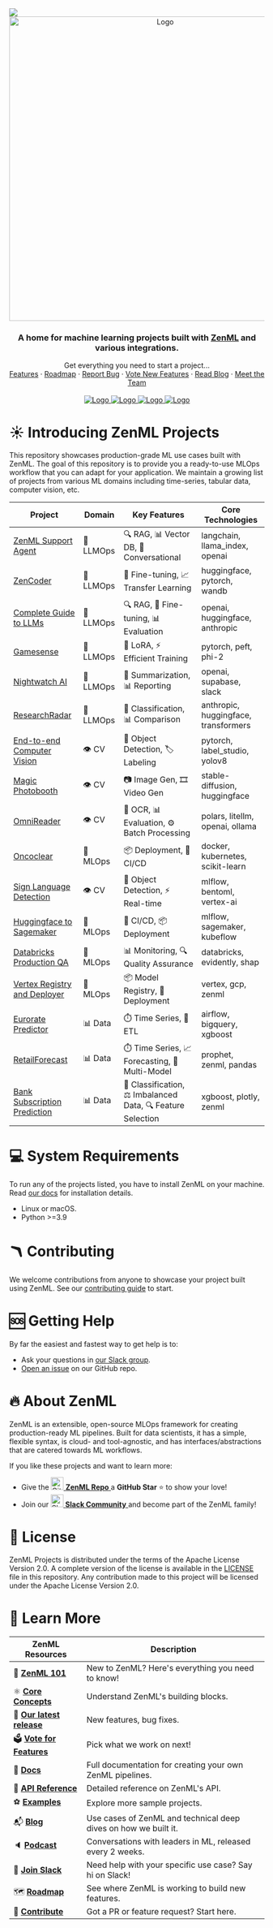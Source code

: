 <!-- PROJECT LOGO -->
<img referrerpolicy="no-referrer-when-downgrade" src="https://static.scarf.sh/a.png?x-pxid=03d804c9-e44a-471e-b56d-81685bc925ec" />

<br />
<div align="center">
  <a href="https://zenml.io">
    <img src="_assets/zenml_project.gif" alt="Logo" width="600">
  </a>

<h3 align="center">A home for machine learning projects built
with <a href="https://github.com/zenml-io/zenml/">ZenML</a> and various
integrations.</h3>

  <p align="center">
    Get everything you need to start a project...
    <br />
    <a href="https://zenml.io/features">Features</a>
    ·
    <a href="https://zenml.io/roadmap">Roadmap</a>
    ·
    <a href="https://github.com/zenml-io/zenml-projects/issues">Report Bug</a>
    ·
    <a href="https://zenml.io/discussion">Vote New Features</a>
    ·
    <a href="https://blog.zenml.io/">Read Blog</a>
    ·
    <a href="https://zenml.io/meet">Meet the Team</a>
    <br />
    <br /> 
    <a href="https://www.linkedin.com/company/zenml/">
    <img src="https://img.shields.io/badge/JOIN US ON SLACK-4A154B?style=for-the-badge&logo=slack&logoColor=white" alt="Logo">
    </a>
    <a href="https://www.linkedin.com/company/zenml/">
    <img src="https://img.shields.io/badge/LinkedIn-0077B5?style=for-the-badge&logo=linkedin&logoColor=white" alt="Logo">
    </a>
    <a href="https://twitter.com/zenml_io">
    <img src="https://img.shields.io/badge/Twitter-1DA1F2?style=for-the-badge&logo=twitter&logoColor=white" alt="Logo">
    </a>
    <a href="https://www.youtube.com/c/ZenML">
    <img src="https://img.shields.io/badge/-YouTube-black.svg?style=for-the-badge&logo=youtube&colorB=red" alt="Logo">
    </a>
  </p>
</div>

# ☀️ Introducing ZenML Projects

This repository showcases production-grade ML use cases built with ZenML.
The goal of this repository is to provide you a ready-to-use MLOps workflow that
you can adapt for your application. We maintain a growing list of projects
from various ML domains including time-series, tabular data, computer vision,
etc.

| Project                                                   | Domain    | Key Features                               | Core Technologies                    |
| --------------------------------------------------------- | --------- | ------------------------------------------ | ------------------------------------ |
| [ZenML Support Agent](zenml-support-agent)                | 🤖 LLMOps | 🔍 RAG, 📊 Vector DB, 💬 Conversational    | langchain, llama_index, openai       |
| [ZenCoder](zencoder)                                      | 🤖 LLMOps | 🧠 Fine-tuning, 📈 Transfer Learning       | huggingface, pytorch, wandb          |
| [Complete Guide to LLMs](llm-complete-guide)              | 🤖 LLMOps | 🔍 RAG, 🧠 Fine-tuning, 📊 Evaluation      | openai, huggingface, anthropic       |
| [Gamesense](gamesense)                                    | 🤖 LLMOps | 🧠 LoRA, ⚡ Efficient Training             | pytorch, peft, phi-2                 |
| [Nightwatch AI](nightwatch-ai)                            | 🤖 LLMOps | 📝 Summarization, 📊 Reporting             | openai, supabase, slack              |
| [ResearchRadar](research-radar)                           | 🤖 LLMOps | 📝 Classification, 📊 Comparison           | anthropic, huggingface, transformers |
| [End-to-end Computer Vision](end-to-end-computer-vision)  | 👁 CV     | 🔎 Object Detection, 🏷️ Labeling           | pytorch, label_studio, yolov8        |
| [Magic Photobooth](magic-photobooth)                      | 👁 CV     | 📷 Image Gen, 🎞️ Video Gen                 | stable-diffusion, huggingface        |
| [OmniReader](omni-reader)                                 | 👁 CV     | 📑 OCR, 📊 Evaluation, ⚙️ Batch Processing | polars, litellm, openai, ollama      |
| [Oncoclear](oncoclear)                                    | 🚀 MLOps  | 📦 Deployment, 🔄 CI/CD                    | docker, kubernetes, scikit-learn     |
| [Sign Language Detection](sign-language-detection-yolov5) | 👁 CV     | 🔎 Object Detection, ⚡ Real-time          | mlflow, bentoml, vertex-ai           |
| [Huggingface to Sagemaker](huggingface-sagemaker)         | 🚀 MLOps  | 🔄 CI/CD, 📦 Deployment                    | mlflow, sagemaker, kubeflow          |
| [Databricks Production QA](databricks-production-qa-demo) | 🚀 MLOps  | 📊 Monitoring, 🔍 Quality Assurance        | databricks, evidently, shap          |
| [Vertex Registry and Deployer](vertex-registry-and-deployer) | 🚀 MLOps | 📦 Model Registry, 🚀 Deployment       | vertex, gcp, zenml |
| [Eurorate Predictor](eurorate-predictor)                  | 📊 Data   | ⏱️ Time Series, 🧹 ETL                     | airflow, bigquery, xgboost           |
| [RetailForecast](retail-forecast)                         | 📊 Data   | ⏱️ Time Series, 📈 Forecasting, 🔄 Multi-Model | prophet, zenml, pandas             |
| [Bank Subscription Prediction](bank_subscription_prediction) | 📊 Data | 💼 Classification, ⚖️ Imbalanced Data, 🔍 Feature Selection | xgboost, plotly, zenml |

# 💻 System Requirements

To run any of the projects listed, you have to install ZenML on your machine.
Read [our docs](https://docs.zenml.io/getting-started/installation) for
installation details.

- Linux or macOS.
- Python >=3.9

# 🪃 Contributing

We welcome contributions from anyone to showcase your project built using ZenML.
See our [contributing guide](./CONTRIBUTING.md) to start.

# 🆘 Getting Help

By far the easiest and fastest way to get help is to:

* Ask your questions in [our Slack group](https://zenml.io/slack/).
* [Open an issue](https://github.com/zenml-io/zenml-dashboard/issues/new/choose)
  on our GitHub repo.

# 🔥 About ZenML

ZenML is an extensible, open-source MLOps framework for creating
production-ready ML pipelines. Built for data scientists, it has a simple,
flexible syntax, is cloud- and tool-agnostic, and has interfaces/abstractions
that are catered towards ML workflows.

If you like these projects and want to learn more:

- Give
  the <a href="https://github.com/zenml-io/zenml/stargazers" target="_blank">
  <img width="25" src="https://cdn.iconscout.com/icon/free/png-256/github-153-675523.png" alt="GitHub"/>
  <b>ZenML Repo</b>
  </a> a <b>GitHub Star</b> :star: to show your love!
- Join our <a href="https://zenml.io/slack" target="_blank">
  <img width="25" src="https://cdn3.iconfinder.com/data/icons/logos-and-brands-adobe/512/306_Slack-512.png" alt="Slack"/>
  <b>Slack Community</b>
  </a> and become part of the ZenML family!

# 📜 License

ZenML Projects is distributed under the terms of the Apache License Version 2.0.
A complete version of the license is available in the [LICENSE](LICENSE) file in
this repository. Any contribution made to this project will be licensed under
the Apache License Version 2.0.

# 📖 Learn More
| ZenML Resources             | Description                                        |
|-----------------------------|----------------------------------------------------|
| 🧘 **[ZenML 101]**          | New to ZenML? Here's everything you need to know! |
| ⚛ **[Core Concepts]**       | Understand ZenML's building blocks.               |
| 🚀 **[Our latest release]** | New features, bug fixes.                          |
| 🗳 **[Vote for Features]**  | Pick what we work on next!                         |
| 📓 **[Docs]**               | Full documentation for creating your own ZenML pipelines. |
| 📒 **[API Reference]**      | Detailed reference on ZenML's API.                 |
| ⚽ **[Examples]**           | Explore more sample projects.                      |
| 📬 **[Blog]**               | Use cases of ZenML and technical deep dives on how we built it. |
| 🔈 **[Podcast]**            | Conversations with leaders in ML, released every 2 weeks. |
| 💬 **[Join Slack]**         | Need help with your specific use case? Say hi on Slack! |
| 🗺 **[Roadmap]**            | See where ZenML is working to build new features. |
| 🙋 **[Contribute]**         | Got a PR or feature request? Start here.           |
[ZenML 101]: https://docs.zenml.io/user-guides/starter-guide
[Core Concepts]: https://docs.zenml.io/getting-started/core-concepts
[Our latest release]: https://github.com/zenml-io/zenml/releases
[Vote for Features]: https://zenml.io/discussion
[Docs]: https://docs.zenml.io/
[API Reference]: https://apidocs.zenml.io/
[Examples]: https://github.com/zenml-io/zenml/tree/main/examples
[Blog]: https://blog.zenml.io/
[Podcast]: https://podcast.zenml.io/
[Join Slack]: https://zenml.io/slack-invite/
[Roadmap]: https://zenml.io/roadmap
[Contribute]: https://github.com/zenml-io/zenml/blob/main/CONTRIBUTING.md